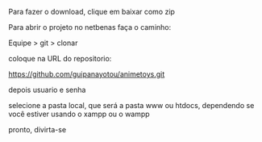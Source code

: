 Para fazer o download, clique em baixar como zip

Para abrir o projeto no netbenas faça o caminho: 

Equipe > git > clonar

coloque na URL do repositorio: 

https://github.com/guipanayotou/animetoys.git

depois usuario e senha 

selecione a pasta local, que será a pasta www ou htdocs, dependendo se você estiver usando o xampp ou o wampp 

pronto, divirta-se
